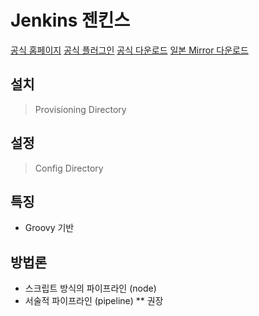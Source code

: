 # Jenkins 젠킨스

[공식 홈페이지](https://www.jenkins.io/)
[공식 플러그인](https://plugins.jenkins.io/)
[공식 다운로드](https://pkg.jenkins.io/debian-stable/direct/)
[일본 Mirror 다운로드](https://mirror.esuni.jp/)

## 설치

> Provisioning Directory

## 설정

> Config Directory

## 특징
- Groovy 기반

## 방법론
* 스크립트 방식의 파이프라인 (node)
* 서술적 파이프라인 (pipeline) ** 권장

